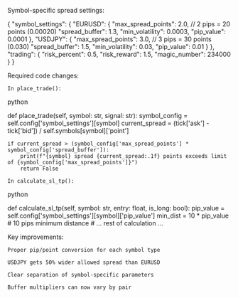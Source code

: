 Symbol-specific spread settings:

{
  "symbol_settings": {
    "EURUSD": {
      "max_spread_points": 2.0,    // 2 pips = 20 points (0.00020)
      "spread_buffer": 1.3,
      "min_volatility": 0.0003,
      "pip_value": 0.0001
    },
    "USDJPY": {
      "max_spread_points": 3.0,    // 3 pips = 30 points (0.030)
      "spread_buffer": 1.5, 
      "min_volatility": 0.03,
      "pip_value": 0.01
    }
  },
  "trading": {
    "risk_percent": 0.5,
    "risk_reward": 1.5,
    "magic_number": 234000
  }
}

Required code changes:

    In place_trade():

python

def place_trade(self, symbol: str, signal: str):
    symbol_config = self.config['symbol_settings'][symbol]
    current_spread = (tick['ask'] - tick['bid']) / self.symbols[symbol]['point']
    
    if current_spread > (symbol_config['max_spread_points'] * symbol_config['spread_buffer']):
        print(f"{symbol} spread {current_spread:.1f} points exceeds limit of {symbol_config['max_spread_points']}")
        return False

    In calculate_sl_tp():

python

def calculate_sl_tp(self, symbol: str, entry: float, is_long: bool):
    pip_value = self.config['symbol_settings'][symbol]['pip_value']
    min_dist = 10 * pip_value  # 10 pips minimum distance
    # ... rest of calculation ...

Key improvements:

    Proper pip/point conversion for each symbol type

    USDJPY gets 50% wider allowed spread than EURUSD

    Clear separation of symbol-specific parameters

    Buffer multipliers can now vary by pair

